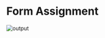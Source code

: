 # Form Assignment
![output](https://user-images.githubusercontent.com/105339279/168960402-3fe7cda5-4dd9-40a3-b1ce-87d3bd747a45.png)
